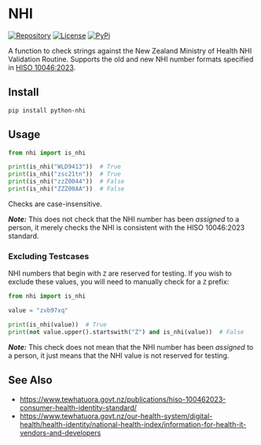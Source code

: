 # NHI

[![Repository](https://img.shields.io/badge/james--ansley%2Fnhi-102335?logo=codeberg&labelColor=07121A)](https://codeberg.org/james-ansley/nhi)
[![License](https://img.shields.io/badge/Apache--2.0-green?label=license)](https://codeberg.org/james-ansley/nhi/src/branch/main/LICENSE)
[![PyPi](https://img.shields.io/pypi/v/python-nhi)](https://pypi.org/project/python-nhi/)

A function to check strings against the New Zealand Ministry of Health NHI
Validation Routine.
Supports the old and new NHI number formats specified in
[HISO 10046:2023](https://www.tewhatuora.govt.nz/publications/hiso-100462023-consumer-health-identity-standard/).

## Install

```
pip install python-nhi
```

## Usage

```python
from nhi import is_nhi

print(is_nhi("WLD9413"))  # True
print(is_nhi("zsc21tn"))  # True
print(is_nhi("zzZ0044"))  # False
print(is_nhi("ZZZ00AA"))  # False
```

Checks are case-insensitive.

***Note:*** This does not check that the NHI number has been _assigned_ to
a person, it merely checks the NHI is consistent with the HISO 10046:2023
standard.

### Excluding Testcases

NHI numbers that begin with `Z` are reserved for testing.
If you wish to exclude these values, you will need to manually check for a `Z`
prefix:

```python
from nhi import is_nhi

value = "zvb97xq"

print(is_nhi(value))  # True
print(not value.upper().startswith("Z") and is_nhi(value))  # False
```

***Note:*** This check does not mean that the NHI number has been _assigned_ to
a person, it just means that the NHI value is not reserved for testing.

## See Also

- https://www.tewhatuora.govt.nz/publications/hiso-100462023-consumer-health-identity-standard/
- https://www.tewhatuora.govt.nz/our-health-system/digital-health/health-identity/national-health-index/information-for-health-it-vendors-and-developers
